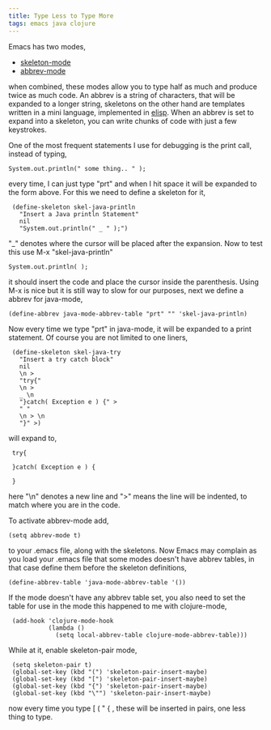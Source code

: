 ```yaml
---
title: Type Less to Type More
tags: emacs java clojure
---
```


Emacs has two modes,

 - [skeleton-mode](http://www.emacswiki.org/emacs/SkeletonMode)
 - [abbrev-mode](http://www.emacswiki.org/emacs/AbbrevMode)

when combined, these modes allow you to type half as much and produce
twice as much code. An abbrev is a string of characters, that will be
expanded to a longer string, skeletons on the other hand are templates
written in a mini language, implemented in
[elisp](http://www.emacswiki.org/emacs/EmacsLisp). When an abbrev is set
to expand into a skeleton, you can write chunks of code with just a few
keystrokes.


One of the most frequent statements I use for debugging is the print
call, instead of typing,

    System.out.println(" some thing.. " );

every time, I can just type "prt" and when I hit space it will be
expanded to the form above. For this we need to define a skeleton for
it,

     (define-skeleton skel-java-println
       "Insert a Java println Statement"
       nil
       "System.out.println(" _ " );")

"_" denotes where the cursor will be placed after the expansion. Now to
test this use M-x "skel-java-println"

    System.out.println( );

it should insert the code and place the cursor inside the
parenthesis. Using M-x is nice but it is still way to slow for our
purposes, next we define a abbrev for java-mode,

    (define-abbrev java-mode-abbrev-table "prt" "" 'skel-java-println)

Now every time we type "prt" in java-mode, it will be expanded to a print
statement. Of course you are not limited to one liners,

     (define-skeleton skel-java-try
       "Insert a try catch block"
       nil
       \n >
       "try{"
       \n >
       _ \n
       "}catch( Exception e ) {" >
       " "
       \n > \n
       "}" >)

will expand to,

     try{
    
     }catch( Exception e ) { 

     }

here "\n" denotes a new line and ">" means the line will be indented, to
match where you are in the code.

To activate abbrev-mode add,

    (setq abbrev-mode t)

to your .emacs file, along with the skeletons. Now Emacs may complain as
you load your .emacs file that some modes doesn't have abbrev tables, in
that case define them before the skeleton definitions,

    (define-abbrev-table 'java-mode-abbrev-table '())

If the mode doesn't have any abbrev table set, you also need to set the
table for use in the mode this happened to me with clojure-mode,

     (add-hook 'clojure-mode-hook 
               (lambda ()
                 (setq local-abbrev-table clojure-mode-abbrev-table)))

While at it, enable skeleton-pair mode,

     (setq skeleton-pair t)
     (global-set-key (kbd "(") 'skeleton-pair-insert-maybe)
     (global-set-key (kbd "[") 'skeleton-pair-insert-maybe)
     (global-set-key (kbd "{") 'skeleton-pair-insert-maybe)
     (global-set-key (kbd "\"") 'skeleton-pair-insert-maybe)

now every time you type [ ( " { , these  will be inserted in pairs, one
less thing to type.
